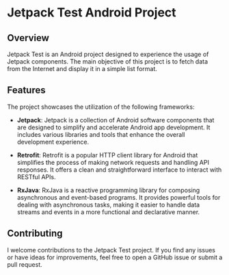 # Jetpack Test Android Project

## Overview

Jetpack Test is an Android project designed to experience the usage of Jetpack components. The main objective of this project is to fetch data from the Internet and display it in a simple list format.

## Features

The project showcases the utilization of the following frameworks:

- **Jetpack**: Jetpack is a collection of Android software components that are designed to simplify and accelerate Android app development. It includes various libraries and tools that enhance the overall development experience.

- **Retrofit**: Retrofit is a popular HTTP client library for Android that simplifies the process of making network requests and handling API responses. It offers a clean and straightforward interface to interact with RESTful APIs.

- **RxJava**: RxJava is a reactive programming library for composing asynchronous and event-based programs. It provides powerful tools for dealing with asynchronous tasks, making it easier to handle data streams and events in a more functional and declarative manner.

## Contributing

I welcome contributions to the Jetpack Test project. If you find any issues or have ideas for improvements, feel free to open a GitHub issue or submit a pull request.
